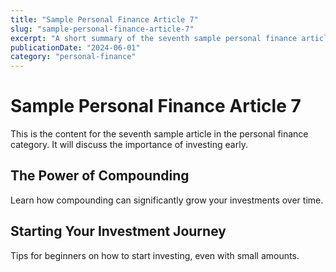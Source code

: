 ```yaml
---
title: "Sample Personal Finance Article 7"
slug: "sample-personal-finance-article-7"
excerpt: "A short summary of the seventh sample personal finance article."
publicationDate: "2024-06-01"
category: "personal-finance"
---
```


# Sample Personal Finance Article 7

This is the content for the seventh sample article in the personal finance category. It will discuss the importance of investing early.

## The Power of Compounding

Learn how compounding can significantly grow your investments over time.

## Starting Your Investment Journey

Tips for beginners on how to start investing, even with small amounts.